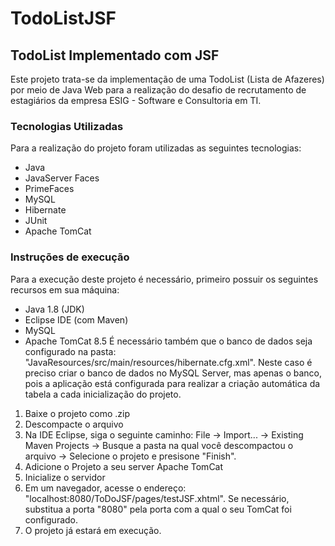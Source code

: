 # TodoListJSF

## TodoList Implementado com JSF

Este projeto trata-se da implementação de uma TodoList (Lista de Afazeres) por meio de Java Web para a realização do desafio de recrutamento de estagiários da empresa ESIG -  Software e Consultoria em TI.

### Tecnologias Utilizadas
Para a realização do projeto foram utilizadas as seguintes tecnologias:
- Java
- JavaServer Faces
- PrimeFaces
- MySQL
- Hibernate
- JUnit
- Apache TomCat

### Instruções de execução
Para a execução deste projeto é necessário, primeiro possuir os seguintes recursos em sua máquina:
- Java 1.8 (JDK)
- Eclipse IDE (com Maven)
- MySQL
- Apache TomCat 8.5
É necessário também que o banco de dados seja configurado na pasta: "JavaResources/src/main/resources/hibernate.cfg.xml". Neste caso é preciso criar o banco de dados no MySQL Server, mas apenas o banco, pois a aplicação está configurada para realizar a criação automática da tabela a cada inicialização do projeto.
1. Baixe o projeto como .zip
2. Descompacte o arquivo
3. Na IDE Eclipse, siga o seguinte caminho: File -> Import... -> Existing Maven Projects -> Busque a pasta na qual você descompactou o arquivo -> Selecione o projeto e presisone "Finish".
4. Adicione o Projeto a seu server Apache TomCat
5. Inicialize o servidor
6. Em um navegador, acesse o endereço: "localhost:8080/ToDoJSF/pages/testJSF.xhtml". Se necessário, substitua a porta "8080" pela porta com a qual o seu TomCat foi configurado.
7. O projeto já estará em execução.
